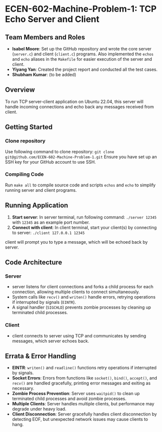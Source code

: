 # ECEN-602-Machine-Problem-1: TCP Echo Server and Client

## Team Members and Roles ##
- **Isabel Moore**: Set up the GitHub repository and wrote the core server (`server.c`) and client (`client.c`) programs. Also implemented the `echos` and `echo` aliases in the `Makefile` for easier execution of the server and client.
 - **Yiyang Yan**: Created the project report and conducted all the test cases.
- **Shubham Kumar**: (to be added)

## Overview
To run TCP server-client application on Ubuntu 22.04, this server will handle incoming connections and echo back any messages received from client.

## Getting Started
### Clone repository
Use following command to clone repository: 
`git clone git@github.com/ECEN-602-Machine-Problem-1.git`
 Ensure you have set up an SSH key for your GitHub account to use SSH. 

### Compiling Code
Run `make all` to compile source code and scripts `echos` and `echo` to simplify running server and client programs.

## Running Application
1. **Start server**:
 In server terminal, run following command: `./server 12345` with `12345` as an example port number.
2. **Connect with client**:
In client terminal, start your client(s) by connecting to server:  `./client 127.0.0.1 12345`

client will prompt you to type a message, which will be echoed back by server.


## Code Architecture
### Server
- server listens for client connections and forks a child process for each connection, allowing multiple clients to connect simultaneously.
- System calls like `recv()` and `writen()` handle errors, retrying operations if interrupted by signals (`EINTR`).
- A signal handler (`SIGCHLD`) prevents zombie processes by cleaning up terminated child processes.
### Client
- client connects to server using TCP and communicates by sending messages, which server echoes back.


## Errata & Error Handling
- **EINTR**: `writen()` and `readline()` functions retry operations if interrupted by signals.
- **Socket Errors**: Errors from functions like `socket()`, `bind()`, `accept()`, and `recv()` are handled gracefully, printing error messages and exiting as necessary.
- **Zombie Process Prevention**: Server uses `waitpid()` to clean up terminated child processes and avoid zombie processes.
- **Multiple Clients**: Server handles multiple clients, but performance may degrade under heavy load.
- **Client Disconnection**: Server gracefully handles client disconnection by detecting EOF, but unexpected network issues may cause clients to hang.


